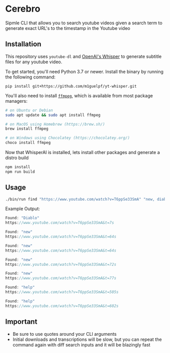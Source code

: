 # Cerebro

Sipmle CLI that allows you to search youtube videos given a search term to generate exact URL's to the timestamp in the Youtube video


## Installation

This repository uses `youtube-dl` and [OpenAI's Whisper](https://openai.com/blog/whisper) to generate subtitle files for any youtube video.

To get started, you'll need Python 3.7 or newer. Install the binary by running the following command:

    pip install git+https://github.com/m1guelpf/yt-whisper.git

You'll also need to install [`ffmpeg`](https://ffmpeg.org/), which is available from most package managers:

```bash
# on Ubuntu or Debian
sudo apt update && sudo apt install ffmpeg

# on MacOS using Homebrew (https://brew.sh/)
brew install ffmpeg

# on Windows using Chocolatey (https://chocolatey.org/)
choco install ffmpeg
```

Now that WhisperAI is installed, lets install other packages and generate a distro build

```bash
npm install
npm run build
```

## Usage
```bash
./bin/run find "https://www.youtube.com/watch?v=T6ppSe33SmA" "new, diablo, help"
```

Example Output:
```js
Found: "Diablo"
https://www.youtube.com/watch?v=T6ppSe33SmA&t=7s

Found: "new"
https://www.youtube.com/watch?v=T6ppSe33SmA&t=64s

Found: "new"
https://www.youtube.com/watch?v=T6ppSe33SmA&t=64s

Found: "new"
https://www.youtube.com/watch?v=T6ppSe33SmA&t=72s

Found: "new"
https://www.youtube.com/watch?v=T6ppSe33SmA&t=77s

Found: "help"
https://www.youtube.com/watch?v=T6ppSe33SmA&t=505s

Found: "help"
https://www.youtube.com/watch?v=T6ppSe33SmA&t=602s

```

## Important
* Be sure to use quotes around your CLI arguments
* Initial downloads and transcriptions will be slow, but you can repeat the command again with diff search inputs and it will be blazingly fast
